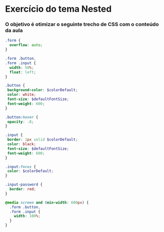 # Exercício do tema Nested

### O objetivo é otimizar o seguinte trecho de CSS com o conteúdo da aula

```scss
.form {
  overflow: auto;
}

.form .button,
.form .input {
  width: 50%;
  float: left;
}

.button {
 background-color: $colorDefault;
 color: white;
 font-size: $defaultFontSize;
 font-weight: 600;
}

.button:hover {
 opacity: .8;
}

.input {
 border: 1px solid $colorDefault;
 color: black;
 font-size: $defaultFontSize;
 font-weight: 600;
}

.input:focus {
 color: $colorDefault;
}

.input-password {
  border: red;
}

@media screen and (min-width: 600px) {
  .form .button,
  .form .input {
    width: 100%;
  }
}

```
